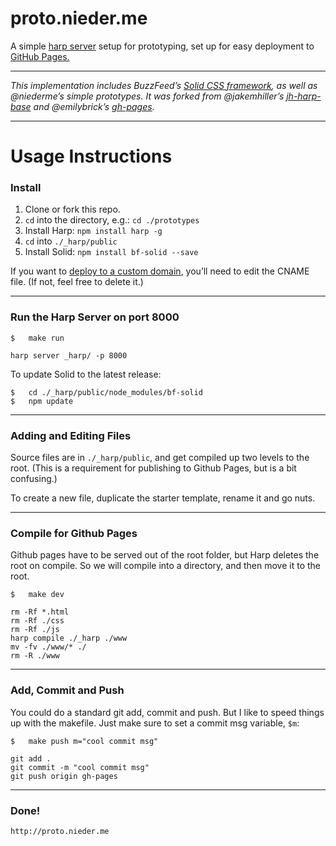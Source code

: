 # proto.nieder.me

A simple [harp server](http://harpjs.com) setup for prototyping, set up for easy deployment to [GitHub Pages.](https://help.github.com/articles/creating-project-pages-manually/) 

***

_This implementation includes BuzzFeed’s [Solid CSS framework](http://github.com/buzzfeed/solid), as well as @niederme’s simple prototypes. It was forked from @jakemhiller’s [jh-harp-base](https://github.com/jakemhiller/jh-harp-base) and @emilybrick’s [gh-pages](https://github.com/emilybrick/prototypes/tree/gh-pages)._

***

# Usage Instructions

### Install

1. Clone or fork this repo.
2. `cd` into the directory, e.g.: `cd ./prototypes`
3. Install Harp: `npm install harp -g`
4. `cd` into `./_harp/public`
5. Install Solid: `npm install bf-solid --save`

If you want to [deploy to a custom domain](https://help.github.com/articles/setting-up-a-custom-domain-with-github-pages/), you’ll need to edit the CNAME file. (If not, feel free to delete it.)

***

### Run the Harp Server on port 8000

	$	make run
    
	harp server _harp/ -p 8000

To update Solid to the latest release:

	$	cd ./_harp/public/node_modules/bf-solid
	$	npm update

***

### Adding and Editing Files
Source files are in `./_harp/public`, and get compiled up two levels to the root. (This is a requirement for publishing to Github Pages, but is a bit confusing.)

To create a new file, duplicate the starter template, rename it and go nuts.

***

### Compile for Github Pages
Github pages have to be served out of the root folder, but Harp deletes the root on compile. So we will compile into a directory, and then move it to the root.

	$ 	make dev
	
	rm -Rf *.html
	rm -Rf ./css
	rm -Rf ./js
	harp compile ./_harp ./www
	mv -fv ./www/* ./
	rm -R ./www

***

### Add, Commit and Push
You could do a standard git add, commit and push. But I like to speed things up with the makefile. Just make sure to set a commit msg variable, `$m`:

	$	make push m="cool commit msg"

	git add .
	git commit -m "cool commit msg"
	git push origin gh-pages

***
	
### Done!

	http://proto.nieder.me